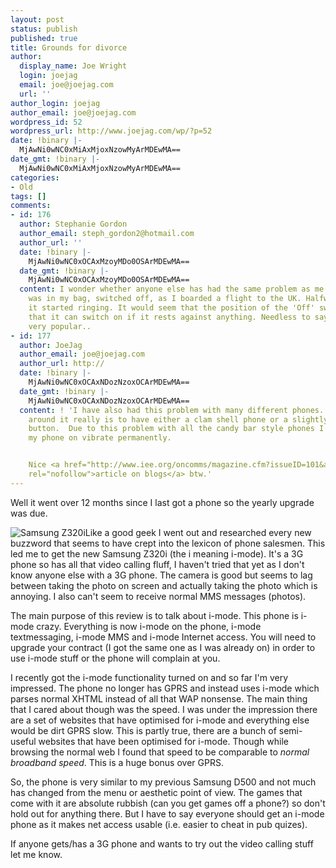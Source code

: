 ```yaml
---
layout: post
status: publish
published: true
title: Grounds for divorce
author:
  display_name: Joe Wright
  login: joejag
  email: joe@joejag.com
  url: ''
author_login: joejag
author_email: joe@joejag.com
wordpress_id: 52
wordpress_url: http://www.joejag.com/wp/?p=52
date: !binary |-
  MjAwNi0wNC0xMiAxMjoxNzowMyArMDEwMA==
date_gmt: !binary |-
  MjAwNi0wNC0xMiAxMjoxNzowMyArMDEwMA==
categories:
- Old
tags: []
comments:
- id: 176
  author: Stephanie Gordon
  author_email: steph_gordon2@hotmail.com
  author_url: ''
  date: !binary |-
    MjAwNi0wNC0xOCAxMzoyMDo0OSArMDEwMA==
  date_gmt: !binary |-
    MjAwNi0wNC0xOCAxMzoyMDo0OSArMDEwMA==
  content: I wonder whether anyone else has had the same problem as me - the phone
    was in my bag, switched off, as I boarded a flight to the UK. Halfway through
    it started ringing. It would seem that the position of the 'Off' switch means
    that it can switch on if it rests against anything. Needless to say, I wasn't
    very popular..
- id: 177
  author: JoeJag
  author_email: joe@joejag.com
  author_url: http://
  date: !binary |-
    MjAwNi0wNC0xOCAxNDozNzoxOCArMDEwMA==
  date_gmt: !binary |-
    MjAwNi0wNC0xOCAxNDozNzoxOCArMDEwMA==
  content: ! 'I have also had this problem with many different phones.  The only way
    around it really is to have either a clam shell phone or a slightly lowered power
    button.  Due to this problem with all the candy bar style phones I end up having
    my phone on vibrate permanently.


    Nice <a href="http://www.iee.org/oncomms/magazine.cfm?issueID=101&amp;articleID=D484089C-AE02-D0FF-8CBE3891DF658441"
    rel="nofollow">article on blogs</a> btw.'
---
```

<p>Well it went over 12 months since I last got a phone so the yearly upgrade was due.</p>
<p><img style="float:left;" alt="Samsung Z320i" src="/i/samsungz320i.gif"/>Like a good geek I went out and researched every new buzzword that seems to have crept into the lexicon of phone salesmen.  This led me to get the new Samsung Z320i (the i meaning i-mode).  It's a 3G phone so has all that video calling fluff, I haven't tried that yet as I don't know anyone else with a 3G phone.  The camera is good but seems to lag between taking the photo on screen and actually taking the photo which is annoying.  I also can't seem to receive normal MMS messages (photos).</p>
<p>The main purpose of this review is to talk about i-mode.  This phone is i-mode crazy.  Everything is now i-mode on the phone, i-mode textmessaging, i-mode MMS and i-mode Internet access.  You will need to upgrade your contract (I got the same one as I was already on) in order to use i-mode stuff or the phone will complain at you.  </p>
<p>I recently got the i-mode functionality turned on and so far I'm very impressed.  The phone no longer has GPRS and instead uses i-mode which parses normal XHTML instead of all that WAP nonsense.  The main thing that I cared about though was the speed.  I was under the impression there are a set of websites that have optimised for i-mode and everything else would be dirt GPRS slow.  This is partly true, there are a bunch of semi-useful websites that have been optimised for i-mode.  Though while browsing the normal web I found that speed to be comparable to <i>normal broadband speed</i>.  This is a huge bonus over GPRS.</p>
<p>So, the phone is very similar to my previous Samsung D500 and not much has changed from the menu or aesthetic point of view.  The games that come with it are absolute rubbish (can you get games off a phone?) so don't hold out for anything there.  But I have to say everyone should get an i-mode phone as it makes net access usable (i.e. easier to cheat in pub quizes).</p>
<p>If anyone gets/has a 3G phone and wants to try out the video calling stuff let me know.</p>
